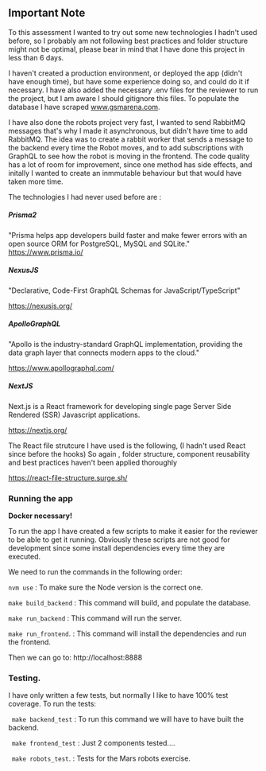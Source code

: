 ## Important Note

To this assessment I wanted to try out some new technologies I hadn't used before, so I probably am not following best practices and folder structure might not be optimal, please bear in mind that I have done this project in less than 6 days. 

I haven't created a production environment, or deployed the app (didn't have enough time), but have some experience doing so, and could do it if necessary.
I have also added the necessary .env files for the reviewer to run the project, but I am aware I should gitignore this files.
To populate the database I have scraped www.gsmarena.com.

I have also done the robots project very fast, I wanted to send RabbitMQ messages that's why I made it asynchronous, but didn't have time to add RabbitMQ. The idea was to create a rabbit worker that sends a message to the backend every time the Robot moves, and to add subscriptions with GraphQL to see how the robot is moving in the frontend. The code quality has a lot of room for improvement, since one method has side effects, and initally I wanted to create an inmmutable behaviour but that would have taken more time.

The technologies I had never used before are :

##### Prisma2 
"Prisma helps app developers build faster and
make fewer errors with an open source ORM for PostgreSQL, MySQL and SQLite."
https://www.prisma.io/

##### NexusJS
"Declarative, Code-First GraphQL Schemas for JavaScript/TypeScript"

https://nexusjs.org/


##### ApolloGraphQL
"Apollo is the industry-standard GraphQL implementation, providing the data graph layer that connects modern apps to the cloud."

https://www.apollographql.com/


##### NextJS
 Next.js is a React framework for developing single page Server Side Rendered (SSR) Javascript applications.
 
https://nextjs.org/

The React file strutcure I have used is the following, (I hadn't used React since before the hooks) So again , folder structure, component reusability and best practices haven't been applied thoroughly

https://react-file-structure.surge.sh/


### Running the app

**Docker necessary!**

To run the app I have created a few scripts to make it easier for the reviewer to be able to get it running. Obviously these scripts are not good for development since some install dependencies every time they are executed.

We need to run the commands in the following order:

``` nvm use ```    :   To make sure the Node version is the correct one.

``` make build_backend ```  :   This command will build, and populate the database.

``` make run_backend ```    :   This command will run the server.

``` make run_frontend ```.  :   This command will install the dependencies and run the frontend.

Then we can go to: http://localhost:8888

### Testing.

I have only written a few tests, but normally I like to have 100% test coverage. 
To run the tests:

``` make backend_test```    :   To run this command we will have to have built the backend.

``` make frontend_test```   :   Just 2 components tested....

``` make robots_test```.    :   Tests for the Mars robots exercise.






